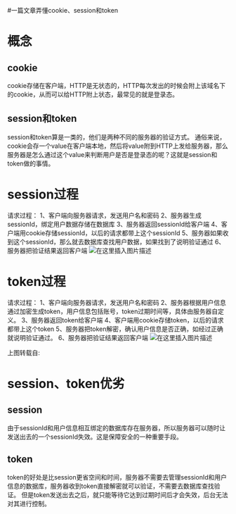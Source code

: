 #一篇文章弄懂cookie、session和token
# 概念

## cookie

cookie存储在客户端，HTTP是无状态的，HTTP每次发出的时候会附上该域名下的cookie，从而可以给HTTP附上状态，最常见的就是登录态。

## session和token

session和token算是一类的，他们是两种不同的服务器的验证方式。 通俗来说，cookie会存一个value在客户端本地，然后将value附到HTTP上发给服务器，那么服务器是怎么通过这个value来判断用户是否是登录态的呢？这就是session和token做的事情。

# session过程

请求过程： 1、客户端向服务器请求，发送用户名和密码 2、服务器生成sessionId，绑定用户数据存储在数据库 3、服务器返回sessionId给客户端 4、客户端用cookie存储sessionId，以后的请求都带上这个sessionId 5、服务器如果收到这个sessionId，那么就去数据库查找用户数据，如果找到了说明验证通过 6、服务器把验证结果返回客户端 <img src="https://raw.githubusercontent.com/Double2hao/xujiajia_blog/main/img/16209910576420.png " alt="在这里插入图片描述">

# token过程

请求过程： 1、客户端向服务器请求，发送用户名和密码 2、服务器根据用户信息通过加密生成token，用户信息包括账号，token过期时间等，具体由服务器自定义。 3、服务器返回token给客户端 4、客户端用cookie存储token，以后的请求都带上这个token 5、服务器把token解密，确认用户信息是否正确，如经过正确就说明验证通过。 6、服务器把验证结果返回客户端 <img src="https://raw.githubusercontent.com/Double2hao/xujiajia_blog/main/img/16209910578351.png " alt="在这里插入图片描述">

>  
 上图转载自: 


# session、token优劣

## session

由于sessionId和用户信息相互绑定的数据库存在服务器，所以服务器可以随时让发送出去的一个sessionId失效。这是保障安全的一种重要手段。

## token

token的好处是比session更省空间和时间，服务器不需要去管理sessionId和用户信息的数据库，服务器收到token直接解密就可以验证，不需要去数据库查找验证。 但是token发送出去之后，就只能等待它达到过期时间后才会失效，后台无法对其进行控制。
